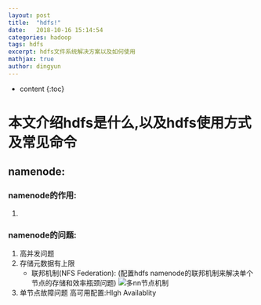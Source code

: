 ```yaml
---
layout: post
title:  "hdfs!"
date:   2018-10-16 15:14:54
categories: hadoop
tags: hdfs
excerpt: hdfs文件系统解决方案以及如何使用
mathjax: true
author: dingyun
---
```


* content
{:toc}
# 本文介绍hdfs是什么,以及hdfs使用方式及常见命令

## namenode:
### namenode的作用:
1.
### namenode的问题:

1. 高并发问题
2. 存储元数据有上限
    * 联邦机制(NFS Federation): (配置hdfs namenode的联邦机制来解决单个节点的存储和效率瓶颈问题)
    ![多nn节点机制]()
3. 单节点故障问题
高可用配置:HIgh Availablity



